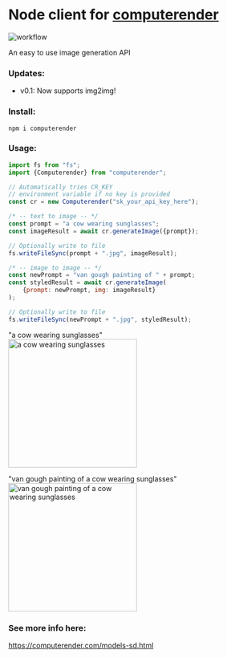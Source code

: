 # Node client for [computerender](https://computerender.com)
![workflow](https://github.com/computerender/computerender-node/actions/workflows/ci.yml/badge.svg)

An easy to use image generation API

### Updates:
- v0.1: Now supports img2img!

### Install:  
```npm i computerender```

### Usage:  
```javascript
import fs from "fs";
import {Computerender} from "computerender";

// Automatically tries CR_KEY 
// environment variable if no key is provided
const cr = new Computerender("sk_your_api_key_here");

/* -- text to image -- */
const prompt = "a cow wearing sunglasses";
const imageResult = await cr.generateImage({prompt});

// Optionally write to file 
fs.writeFileSync(prompt + ".jpg", imageResult);

/* -- image to image -- */
const newPrompt = "van gough painting of " + prompt;
const styledResult = await cr.generateImage(
    {prompt: newPrompt, img: imageResult}
);

// Optionally write to file
fs.writeFileSync(newPrompt + ".jpg", styledResult);
```
"a cow wearing sunglasses"  
<img src="https://i.imgur.com/nhEQtQo.jpg" 
alt="a cow wearing sunglasses" width="256"/>  
  
    
"van gough painting of a cow wearing sunglasses"  
<img src="https://i.imgur.com/0qV4YB2.jpg" 
alt="van gough painting of a cow wearing sunglasses" width="256"/>

### See more info here:  
https://computerender.com/models-sd.html